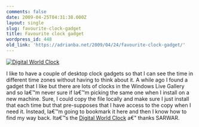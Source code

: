 ```yaml
---
comments: false
date: 2009-04-25T04:31:38.000Z
layout: single
slug: favourite-clock-gadget
title: Favourite clock gadget
wordpress_id: 448
old_link: 'https://adrianba.net/2009/04/24/favourite-clock-gadget/'
---
```

[![Digital World Clock](http://download.gallery.start.com/d.dll/1~2~606~22792/LARGE.jpg)](http://gallery.live.com/liveItemDetail.aspx?li=cb194986-22fc-43b5-97c2-21dd652fa51a)

 

I like to have a couple of desktop clock gadgets so that I can see the time in different time zones without having to think about it. A while ago I found a gadget that I like but there are lots of clocks in the Windows Live Gallery and so Ia€™m never sure if Ia€™m picking the same one when I install on a new machine. Sure, I could copy the file locally and make sure I just install that each time but that pre-supposes that I have access to the copy when I need it. Instead, Ia€™m going to bookmark it here and then I know how to find my way back. Ita€™s the [Digital World Clock](http://gallery.live.com/liveItemDetail.aspx?li=cb194986-22fc-43b5-97c2-21dd652fa51a) a€" thanks SARWAR.

 

  
